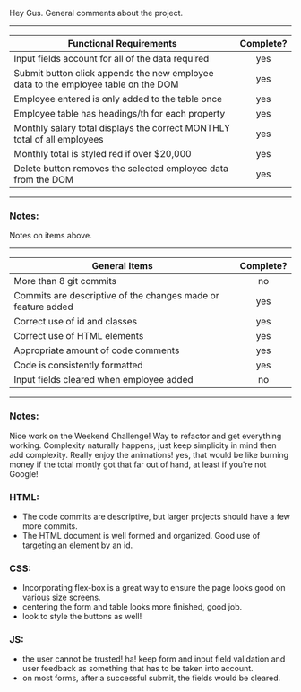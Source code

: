 Hey Gus. General comments about the project.

---

| Functional Requirements                                                            | Complete? |
| ---------------------------------------------------------------------------------- | :-------: |
| Input fields account for all of the data required                                  |    yes    |
| Submit button click appends the new employee data to the employee table on the DOM |    yes    |
| Employee entered is only added to the table once                                   |    yes    |
| Employee table has headings/th for each property                                   |    yes    |
| Monthly salary total displays the correct MONTHLY total of all employees           |    yes    |
| Monthly total is styled red if over $20,000                                        |    yes    |
| Delete button removes the selected employee data from the DOM                      |    yes    |

---

### Notes:

Notes on items above.

---

| General Items                                                | Complete? |
| ------------------------------------------------------------ | :-------: |
| More than 8 git commits                                      |    no     |
| Commits are descriptive of the changes made or feature added |    yes    |
| Correct use of id and classes                                |    yes    |
| Correct use of HTML elements                                 |    yes    |
| Appropriate amount of code comments                          |    yes    |
| Code is consistently formatted                               |    yes    |
| Input fields cleared when employee added                     |    no     |

---

### Notes:

Nice work on the Weekend Challenge! Way to refactor and get everything working. Complexity naturally happens, just keep simplicity in mind then add complexity. Really enjoy the animations! yes, that would be like burning money if the total montly got that far out of hand, at least if you're not Google!

### HTML:

- The code commits are descriptive, but larger projects should have a few more commits.
- The HTML document is well formed and organized. Good use of targeting an element by an id.

### CSS:

- Incorporating flex-box is a great way to ensure the page looks good on various size screens.
- centering the form and table looks more finished, good job.
- look to style the buttons as well!

### JS:

- the user cannot be trusted! ha! keep form and input field validation and user feedback as something that has to be taken into account.
- on most forms, after a successful submit, the fields would be cleared.
